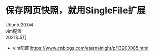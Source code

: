 # 保存网页快照，就用SingleFile扩展

Ubuntu20.04\
vim配置\
2021年5月

+ vim配置
https://www.cnblogs.com/eternalnight/p/13900085.html
